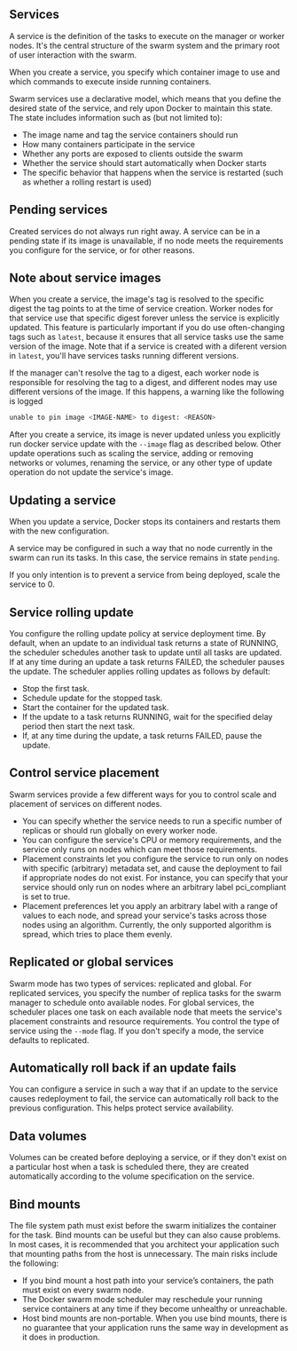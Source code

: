 ## Services
A service is the definition of the tasks to execute on the manager or 
worker nodes. It's the central structure of the swarm system and the 
primary root of user interaction with the swarm.

When you create a service, you specify which container image to use and 
which commands to execute inside running containers.

Swarm services use a declarative model, which means that you define the 
desired state of the service, and rely upon Docker to maintain this state. 
The state includes information such as (but not limited to):
- The image name and tag the service containers should run
- How many containers participate in the service
- Whether any ports are exposed to clients outside the swarm
- Whether the service should start automatically when Docker starts
- The specific behavior that happens when the service is restarted (such as
  whether a rolling restart is used)

## Pending services
Created services do not always run right away. A service can be in a 
pending state if its image is unavailable, if no node meets the 
requirements you configure for the service, or for other reasons.

## Note about service images
When you create a service, the image's tag is resolved to the specific 
digest the tag points to at the time of service creation. Worker nodes for 
that service use that specific digest forever unless the service is 
explicitly updated. This feature is particularly important if you do use 
often-changing tags such as `latest`, because it ensures that all service 
tasks use the same version of the image.
Note that if a service is created with a diferent version in `latest`, 
you'll have services tasks running different versions.

If the manager can't resolve the tag to a digest, each worker node is 
responsible for resolving the tag to a digest, and different nodes may use 
different versions of the image. If this happens, a warning like the 
following is logged

```bash
unable to pin image <IMAGE-NAME> to digest: <REASON>
```

After you create a service, its image is never updated unless you 
explicitly run docker service update with the `--image` flag as described 
below. Other update operations such as scaling the service, adding or 
removing networks or volumes, renaming the service, or any other type of 
update operation do not update the service's image.

## Updating a service
When you update a service, Docker stops its containers and restarts them 
with the new configuration.

A service may be configured in such a way that no node currently in the 
swarm can run its tasks. In this case, the service remains in state 
`pending`.

If you only intention is to prevent a service from being deployed, scale 
the service to 0.

## Service rolling update
You configure the rolling update policy at service deployment time.
By default, when an update to an individual task returns a state of 
RUNNING, the scheduler schedules another task to update until all tasks are
updated. If at any time during an update a task returns FAILED, the 
scheduler pauses the update.
The scheduler applies rolling updates as follows by default:
- Stop the first task.
- Schedule update for the stopped task.
- Start the container for the updated task.
- If the update to a task returns RUNNING, wait for the specified delay 
  period then start the next task.
- If, at any time during the update, a task returns FAILED, pause the 
  update.

## Control service placement
Swarm services provide a few different ways for you to control scale and 
placement of services on different nodes.
- You can specify whether the service needs to run a specific number of 
  replicas or should run globally on every worker node.
- You can configure the service's CPU or memory requirements, and the 
  service only runs on nodes which can meet those requirements.
- Placement constraints let you configure the service to run only on nodes 
  with specific (arbitrary) metadata set, and cause the deployment to fail 
  if appropriate nodes do not exist. For instance, you can specify that 
  your service should only run on nodes where an arbitrary label 
  pci_compliant is set to true.
- Placement preferences let you apply an arbitrary label with a range of 
  values to each node, and spread your service's tasks across those nodes 
  using an algorithm. Currently, the only supported algorithm is spread, 
  which tries to place them evenly.

## Replicated or global services
Swarm mode has two types of services: replicated and global. For replicated
services, you specify the number of replica tasks for the swarm manager to 
schedule onto available nodes. For global services, the scheduler places 
one task on each available node that meets the service's placement 
constraints and resource requirements.
You control the type of service using the `--mode` flag. If you don't 
specify a mode, the service defaults to replicated.

## Automatically roll back if an update fails
You can configure a service in such a way that if an update to the service 
causes redeployment to fail, the service can automatically roll back to the
previous configuration. This helps protect service availability.

## Data volumes
Volumes can be created before deploying a service, or if they don't exist 
on a particular host when a task is scheduled there, they are created 
automatically according to the volume specification on the service.

## Bind mounts
The file system path must exist before the swarm initializes the container 
for the task.
Bind mounts can be useful but they can also cause problems. In most cases, 
it is recommended that you architect your application such that mounting 
paths from the host is unnecessary. The main risks include the following:
- If you bind mount a host path into your service’s containers, the path 
  must exist on every swarm node.
- The Docker swarm mode scheduler may reschedule your running service 
  containers at any time if they become unhealthy or unreachable.
- Host bind mounts are non-portable. When you use bind mounts, there is no 
  guarantee that your application runs the same way in development as it 
  does in production.
